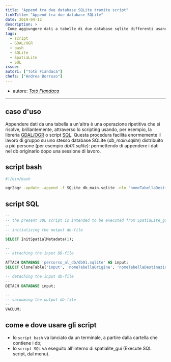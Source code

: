```yaml
---
title: "Append tra due database SQLite tramite script"
linkTitle: "Append tra due database SQLite"
date: 2019-04-12
description: >
 Come aggiungere dati a tabelle di due database sqlite differenti usando uno script.
tags:
  - script
  - GDAL/OGR
  - bash
  - SQLite
  - SpatiaLite
  - SQL
issue:
autori: ["Totò Fiandaca"]
chefs: ["Andrea Borruso"]
---
```


* autore: _[Totò Fiandaca](https://twitter.com/totofiandaca?lang=it)_

---

## caso d'uso
Appendere dati da una tabella a un'altra è una operazione ripetitiva che si risolve, brillantemente, attraverso lo scripting usando, per esempio, la libreria [GDAL/OGR](https://www.gdal.org/ogr2ogr.html) o script [SQL](https://it.wikipedia.org/wiki/Structured_Query_Language). Questa procedura facilita enormemente il lavoro di gruppo su uno stesso database SQLite (_db_main.sqlite_) distribuito a più persone (per esempio _db01.sqlite_): permettendo di appendere i dati nel db originario dopo una sessione di lavoro.

## script bash

```bash
#!/bin/bash

ogr2ogr -update -append -f SQLite db_main.sqlite -nln "nomeTabellaDestinazione" db01.sqlite "nomeTabellaOrigine"
```

## script SQL

```sql
--
-- the present SQL script is intended to be executed from SpatiaLite_gui
--
-- initializing the output db-file
--
SELECT InitSpatialMetadata(1);

--
-- attaching the input DB-file

ATTACH DATABASE 'percorso_al_db/db01.sqlite' AS input;
SELECT CloneTable('input', 'nomeTabellaOrigine', 'nomeTabellaDestinazione', 1, '::append::'); -- appendo seconda tabella

-- detaching the input db-file
--
DETACH DATABASE input;

--
-- vacuuming the output db-file
--
VACUUM;
```

## come e dove usare gli script

* lo `script bash` va lanciato da un terminale, a partire dalla cartella che contiene i db;
* lo `script SQL` va eseguito all'interno di spatialite_gui (Execute SQL script, dal menu).
